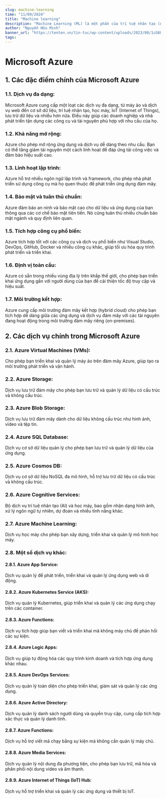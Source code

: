 ```yaml
---
slug: machine-learning
time: "11/09/2024"
title: "Machine learning"
description: "Machine Learning (ML) là một phần của trí tuệ nhân tạo (AI) mà chúng ta dùng để xây dựng các mô hình hoặc chương trình máy tính có khả năng tự học từ dữ liệu."
author: "Nguyễn Hữu Minh"
banner_url: "https://tenten.vn/tin-tuc/wp-content/uploads/2023/08/1cG6U1qstYDijh9bPL42e-Q.jpg"
tags:
---
```


# Microsoft Azure

## 1. Các đặc điểm chính của Microsoft Azure

### 1.1. Dịch vụ đa dạng:

Microsoft Azure cung cấp một loạt các dịch vụ đa dạng, từ máy ảo và dịch vụ web đến cơ sở dữ liệu, trí tuệ nhân tạo, học máy, IoT (Internet of Things), lưu trữ dữ liệu và nhiều hơn nữa.
Điều này giúp các doanh nghiệp và nhà phát triển tận dụng các công cụ và tài nguyên phù hợp với nhu cầu của họ.

### 1.2. Khả năng mở rộng:

Azure cho phép mở rộng ứng dụng và dịch vụ dễ dàng theo nhu cầu.
Bạn có thể tăng giảm tài nguyên một cách linh hoạt để đáp ứng tải công việc và đảm bảo hiệu suất cao.

### 1.3. Linh hoạt lập trình:

Azure hỗ trợ nhiều ngôn ngữ lập trình và framework, cho phép nhà phát triển sử dụng công cụ mà họ quen thuộc để phát triển ứng dụng đám mây.

### 1.4. Bảo mật và tuân thủ chuẩn:

Azure đảm bảo an ninh và bảo mật cao cho dữ liệu và ứng dụng của bạn thông qua các cơ chế bảo mật tiên tiến.
Nó cũng tuân thủ nhiều chuẩn bảo mật ngành và quy định liên quan.

### 1.5. Tích hợp công cụ phổ biến:

Azure tích hợp tốt với các công cụ và dịch vụ phổ biến như Visual Studio, DevOps, GitHub, Docker và nhiều công cụ khác, giúp tối ưu hóa quy trình phát triển và triển khai.

### 1.6. Định vị toàn cầu:
Azure có sẵn trong nhiều vùng địa lý trên khắp thế giới, cho phép bạn triển khai ứng dụng gần với người dùng của bạn để cải thiện tốc độ truy cập và hiệu suất.

### 1.7. Môi trường kết hợp:
Azure cung cấp môi trường đám mây kết hợp (hybrid cloud) cho phép bạn tích hợp dễ dàng giữa các ứng dụng và dịch vụ đám mây với các tài nguyên đang hoạt động trong môi trường đám mây riêng (on-premises).

## 2. Các dịch vụ chính trong Microsoft Azure

### 2.1. Azure Virtual Machines (VMs):

Cho phép bạn triển khai và quản lý máy ảo trên đám mây Azure, giúp tạo ra môi trường phát triển và vận hành.

### 2.2. Azure Storage:

Dịch vụ lưu trữ đám mây cho phép bạn lưu trữ và quản lý dữ liệu có cấu trúc và không cấu trúc.

### 2.3. Azure Blob Storage:

Dịch vụ lưu trữ đám mây dành cho dữ liệu không cấu trúc như hình ảnh, video và tệp tin.

### 2.4. Azure SQL Database:

Dịch vụ cơ sở dữ liệu quản lý cho phép bạn lưu trữ và quản lý dữ liệu của ứng dụng.

### 2.5. Azure Cosmos DB:

Dịch vụ cơ sở dữ liệu NoSQL đa mô hình, hỗ trợ lưu trữ dữ liệu có cấu trúc và không cấu trúc.

### 2.6. Azure Cognitive Services:

Bộ dịch vụ trí tuệ nhân tạo (AI) và học máy, bao gồm nhận dạng hình ảnh, xử lý ngôn ngữ tự nhiên, dự đoán và nhiều tính năng khác.

### 2.7. Azure Machine Learning:

Dịch vụ học máy cho phép bạn xây dựng, triển khai và quản lý mô hình học máy.

### 2.8. Một số dịch vụ khác:

#### 2.8.1. Azure App Service:

Dịch vụ quản lý để phát triển, triển khai và quản lý ứng dụng web và di động.

#### 2.8.2. Azure Kubernetes Service (AKS):

Dịch vụ quản lý Kubernetes, giúp triển khai và quản lý các ứng dụng chạy trên các container.

#### 2.8.3. Azure Functions:

Dịch vụ tích hợp giúp bạn viết và triển khai mã không máy chủ để phản hồi các sự kiện.

#### 2.8.4. Azure Logic Apps:

Dịch vụ giúp tự động hóa các quy trình kinh doanh và tích hợp ứng dụng khác nhau.

#### 2.8.5. Azure DevOps Services:

Dịch vụ quản lý toàn diện cho phép triển khai, giám sát và quản lý các ứng dụng.

#### 2.8.6. Azure Active Directory:

Dịch vụ quản lý danh sách người dùng và quyền truy cập, cung cấp tích hợp xác thực và quản lý danh tính.

#### 2.8.7. Azure Functions:

Dịch vụ hỗ trợ viết mã chạy bằng sự kiện mà không cần quản lý máy chủ.

#### 2.8.8. Azure Media Services:

Dịch vụ quản lý nội dung đa phương tiện, cho phép bạn lưu trữ, mã hóa và phân phối nội dung video và âm thanh.

#### 2.8.9. Azure Internet of Things (IoT) Hub:

Dịch vụ hỗ trợ triển khai và quản lý các ứng dụng và thiết bị IoT.
